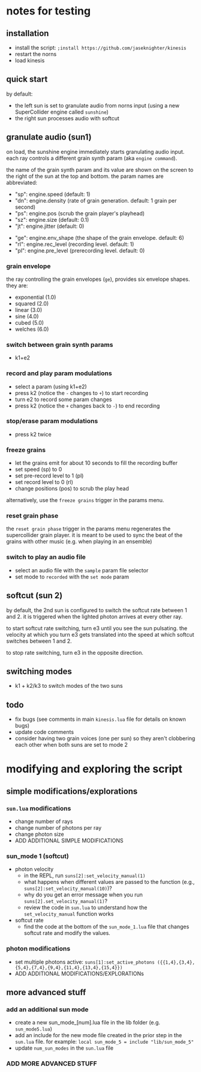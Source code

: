 # notes for testing 
## installation
* install the script: `;install https://github.com/jaseknighter/kinesis`
* restart the norns
* load kinesis

## quick start
by default:
* the left sun is set to granulate audio from norns input (using a new SuperCollider engine called `sunshine`)
* the right sun processes audio with softcut

## granulate audio (sun1)
on load, the sunshine engine immediately starts granulating audio input. each ray controls a different grain synth param (aka `engine command`). 

the name of the grain synth param and its value are shown on the screen to the right of the sun at the top and bottom. the param names are abbreviated:

* "sp": engine.speed (default: 1)
* "dn": engine.density (rate of grain generation. default: 1 grain per second)
* "ps": engine.pos (scrub the grain player's playhead)
* "sz": engine.size (default: 0.1)
* "jt": engine.jitter (default: 0)
<!-- * "we": engine.buf_win_end (size of the window that can be granulated. default: 1) -->
* "ge": engine.env_shape (the shape of the grain envelope. default: 6)
* "rl": engine.rec_level (recording level. default: 1)
* "pl": engine.pre_level (prerecording level. default: 0)

### grain envelope
the ray controlling the grain envelopes (`ge`), provides six envelope shapes. they are:
* exponential (1.0)
* squared (2.0)
* linear (3.0)
* sine (4.0)
* cubed (5.0)
* welches (6.0)

### switch between grain synth params
* k1+e2

### record and play param modulations
* select a param (using k1+e2)
* press k2 (notice the `-` changes to `+`) to start recording
* turn e2 to record some param changes
* press k2 (notice the `+` changes back to `-`) to end recording

### stop/erase param modulations
* press k2 twice

### freeze grains
* let the grains emit for about 10 seconds to fill the recording buffer
* set speed (sp) to 0
* set pre-record level to 1 (pl)
* set record level to 0 (rl)
* change positions (pos) to scrub the play head 

alternatively, use the `freeze grains` trigger in the params menu. 

### reset grain phase
the `reset grain phase` trigger in the params menu regenerates the supercollider grain player. it is meant to be used to sync the beat of the grains with other music (e.g. when playing in an ensemble)

### switch to play an audio file
* select an audio file with the `sample` param file selector
* set mode to `recorded` with the `set mode` param


## softcut (sun 2)
by default, the 2nd sun is configured to switch the softcut rate between 1 and 2. it is triggered when the lighted photon arrives at every other ray.

to start softcut rate switching, turn e3 until you see the sun pulsating. the velocity at which you turn e3 gets translated into the speed at which softcut switches between 1 and 2.

to stop rate switching, turn e3 in the opposite direction.


## switching modes
* k1 + k2/k3 to switch modes of the two suns

## todo
* fix bugs (see comments in main `kinesis.lua` file for details on known bugs)
* update code comments
* consider having two grain voices (one per sun) so they aren't clobbering each other when both suns are set to mode 2

# modifying and exploring the script
## simple modifications/explorations
### `sun.lua` modifications
* change number of rays 
* change number of photons per ray
* change photon size
* ADD ADDITIONAL SIMPLE MODIFICATIONS
### sun_mode 1 (softcut)
* photon velocity
  * in the REPL, run `suns[2]:set_velocity_manual(1)`
  * what happens when different values are passed to the function (e.g., `suns[2]:set_velocity_manual(10)`)?
  * why do you get an error message when you run `suns[2].set_velocity_manual(1)`?
  * review the code in `sun.lua` to understand how the `set_velocity_manual` function works
* softcut rate
  * find the code at the bottom of the `sun_mode_1.lua` file that changes softcut rate and modify the values.
### photon modifications
  * set multiple photons active: 
`suns[1]:set_active_photons ({{1,4},{3,4},{5,4},{7,4},{9,4},{11,4},{13,4},{15,4}})`
* ADD ADDITIONAL MODIFICATIONS/EXPLORATIONs

## more advanced stuff
### add an additional sun mode
* create a new sun_mode_[num].lua file in the lib folder (e.g. `sun_mode5.lua`)
* add an include for the new mode file created in the prior step in the `sun.lua` file. for example:
  `local sun_mode_5 = include "lib/sun_mode_5"`
* update `num_sun_modes` in the `sun.lua` file
### ADD MORE ADVANCED STUFF
